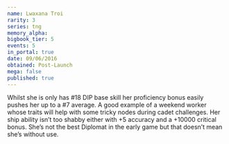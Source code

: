 ```yaml
---
name: Lwaxana Troi
rarity: 3
series: tng
memory_alpha:
bigbook_tier: 5
events: 5
in_portal: true
date: 09/06/2016
obtained: Post-Launch
mega: false
published: true
---
```


Whilst she is only has #18 DIP base skill her proficiency bonus easily pushes her up to a #7 average. A good example of a weekend worker whose traits will help with some tricky nodes during cadet challenges. Her ship ability isn’t too shabby either with +5 accuracy and a +10000 critical bonus. She’s not the best Diplomat in the early game but that doesn’t mean she’s without use.

